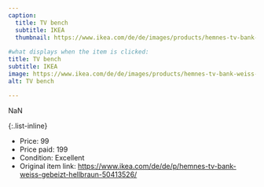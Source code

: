 ```yaml
---
caption:
  title: TV bench
  subtitle: IKEA
  thumbnail: https://www.ikea.com/de/de/images/products/hemnes-tv-bank-weiss-gebeizt-hellbraun__0583377_pe671187_s5.jpg
  
#what displays when the item is clicked:
title: TV bench
subtitle: IKEA
image: https://www.ikea.com/de/de/images/products/hemnes-tv-bank-weiss-gebeizt-hellbraun__0583377_pe671187_s5.jpg
alt: TV bench

---
```

NaN

{:.list-inline} 
- Price: 99
- Price paid: 199
- Condition: Excellent
- Original item link: https://www.ikea.com/de/de/p/hemnes-tv-bank-weiss-gebeizt-hellbraun-50413526/
